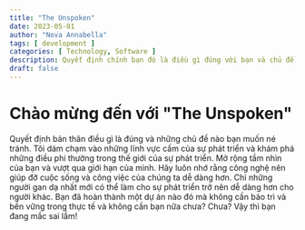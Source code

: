```yaml
---
title: "The Unspoken"
date: 2023-05-01
author: "Nova Annabella"
tags: [ development ]
categories: [ Technology, Software ]
description: Quyết định chính bạn đó là điều gì đúng với bạn và chủ đề nào bạn muốn quay mặt khỏi hơn.
draft: false
---
```



# Chào mừng đến với "The Unspoken"

Quyết định bản thân điều gì là đúng và những chủ đề nào bạn muốn né tránh. Tôi dám chạm vào những lĩnh vực cấm của sự
phát triển và khám phá những điều phi thường trong thế giới của sự phát triển. Mở rộng tầm nhìn của bạn và vượt qua giới
hạn của mình. Hãy luôn nhớ rằng công nghệ nên giúp đỡ cuộc sống và công việc của chúng ta dễ dàng hơn. Chỉ những người
gan dạ nhất mới có thể làm cho sự phát triển trở nên dễ dàng hơn cho người khác. Bạn đã hoàn thành một dự án nào đó mà
không cần bảo trì và bền vững trong thực tế và không cần bạn nữa chưa? Chưa? Vậy thì bạn đang mắc sai lầm!
